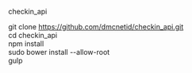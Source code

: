 checkin_api  


git clone https://github.com/dmcnetid/checkin_api.git  
cd checkin_api  
npm install  
sudo bower install --allow-root  
gulp  